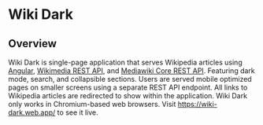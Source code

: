 # Wiki Dark
## Overview
Wiki Dark is single-page application that serves Wikipedia articles using <a href='https://wiki-dark.web.app/wiki/Angular_%28web_framework%29'>Angular</a>, <a href='https://www.mediawiki.org/wiki/RESTBase'>Wikimedia REST API</a>, and <a href='https://www.mediawiki.org/wiki/API:REST_API'>Mediawiki Core REST API</a>. Featuring dark mode, search, and collapsible sections. Users are served mobile optimized pages on smaller screens using a separate REST API endpoint. All links to Wikipedia articles are redirected to show within the application. Wiki Dark only works in Chromium-based web browsers. Visit <a href='https://wiki-dark.web.app/'>https://wiki-dark.web.app/</a> to see it live.
<!--
# WikiDark

This project was generated with [Angular CLI](https://github.com/angular/angular-cli) version 12.2.1.

## Development server

Run `ng serve` for a dev server. Navigate to `http://localhost:4200/`. The app will automatically reload if you change any of the source files.

## Code scaffolding

Run `ng generate component component-name` to generate a new component. You can also use `ng generate directive|pipe|service|class|guard|interface|enum|module`.

## Build

Run `ng build` to build the project. The build artifacts will be stored in the `dist/` directory.

## Running unit tests

Run `ng test` to execute the unit tests via [Karma](https://karma-runner.github.io).

## Running end-to-end tests

Run `ng e2e` to execute the end-to-end tests via a platform of your choice. To use this command, you need to first add a package that implements end-to-end testing capabilities.

## Further help

To get more help on the Angular CLI use `ng help` or go check out the [Angular CLI Overview and Command Reference](https://angular.io/cli) page.
-->
